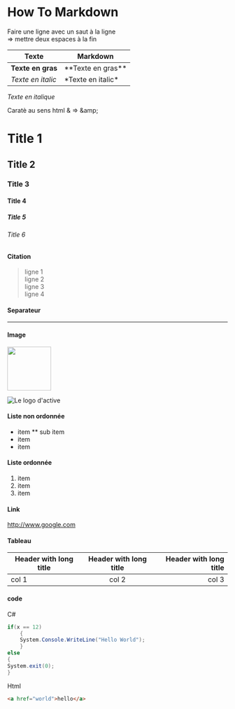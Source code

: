 ﻿# How To Markdown

Faire une ligne avec un saut à la ligne  
=> mettre deux espaces à la fin  

|Texte|Markdown|  
|-----------------|-----------------|
|**Texte en gras**|\*\*Texte en gras**|  
|*Texte en italic*|\*Texte en italic*|  

*Texte en italique*

Caratè au sens html &amp; => \&amp;

# Title 1
## Title 2
### Title 3 
####  Title 4
#####  Title 5
######  Title 6



#### Citation
>ligne 1  
ligne 2  
ligne 3  
ligne 4  

#### Separateur
**************


#### Image
<img src="http://mikemclin.net/mmwp/wp-content/uploads/2013/03/markdown-syntax-language.png" height="100px" />

![Le logo d'active](http://mikemclin.net/mmwp/wp-content/uploads/2013/03/markdown-syntax-language.png "markdown")

#### Liste non ordonnée
* item
** sub item
* item
* item

#### Liste ordonnée
1. item
2. item
3. item

#### Link
<http://www.google.com>

#### Tableau

|Header with long title|Header with long title|Header with long title|
|----------------------|:--------------------:|---------------------:|  
|col 1                 |col 2                | col 3                |

#### code
C#
```` csharp
if(x == 12)
    {
    System.Console.WriteLine("Hello World");
    }
else
{
System.exit(0);
}
````
Html
```` html
<a href="world">hello</a>
````
